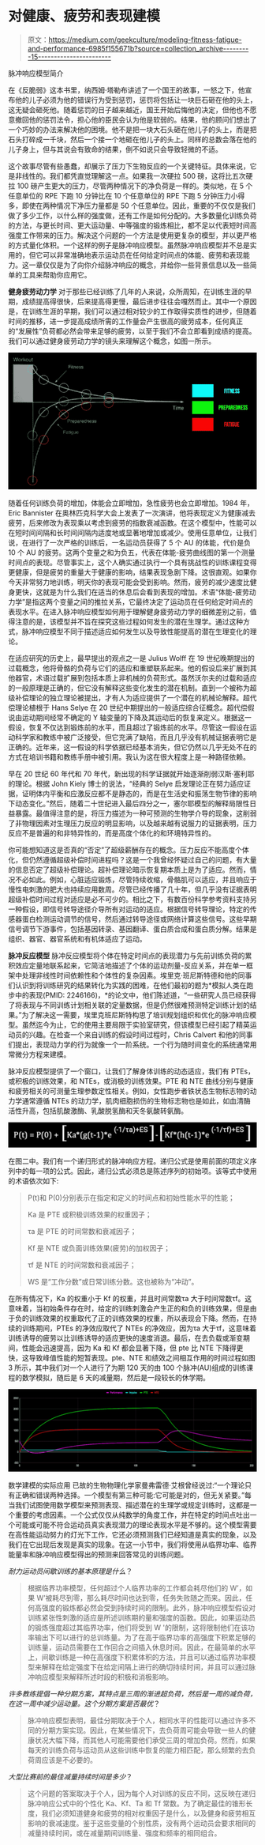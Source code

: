 # 对健康、疲劳和表现建模

> 原文：<https://medium.com/geekculture/modeling-fitness-fatigue-and-performance-6985f155671b?source=collection_archive---------15----------------------->

脉冲响应模型简介

在《反脆弱》这本书里，纳西姆·塔勒布讲述了一个国王的故事，一怒之下，他宣布他的儿子必须为他的错误行为受到惩罚，惩罚将包括让一块巨石砸在他的头上，这无疑会砸死他。随着惩罚的日子越来越近，国王开始后悔他的决定，但他也不愿意撤回他的惩罚法令，担心他的臣民会认为他是软弱的。结果，他的顾问们想出了一个巧妙的办法来解决他的困境。他不是把一块大石头砸在他儿子的头上，而是把石头打碎成一千块，然后一个接一个地砸在他儿子的头上。同样的总数会落在他的儿子身上，但与其说会有致命的结果，倒不如说只会导致轻微的不适。

这个故事尽管有些愚蠢，却展示了压力下生物反应的一个关键特征。具体来说，它是非线性的。我们都凭直觉理解这一点。如果我一次硬拉 500 磅，这将比五次硬拉 100 磅产生更大的压力，尽管两种情况下的净负荷是一样的。类似地，在 5 个任意单位的 RPE 下跑 10 分钟比在 10 个任意单位的 RPE 下跑 5 分钟压力小得多，即使在两种情况下净压力量都是 50 个任意单位。因此，重要的不仅仅是我们做了多少工作，以什么样的强度做，还有工作是如何分配的。大多数量化训练负荷的方法，与更长时间、更大运动量、中等强度的锻炼相比，都不足以代表短时间高强度工作带来的压力。解决这个问题的一个方法是使用更复杂的模型，并以更严格的方式量化体积。一个这样的例子是脉冲响应模型。虽然脉冲响应模型并不总是实用的，但它可以非常准确地表示运动员在任何给定时间点的体能、疲劳和表现能力。这一章仅仅是为了向你介绍脉冲响应的概念，并给你一些背景信息以及一些简单的工具来帮助你应用它。

**健身疲劳动力学** 对于那些已经训练了几年的人来说，众所周知，在训练生涯的早期，成绩提高得很快，后来提高得更慢，最后进步往往会嘎然而止。其中一个原因是，在训练生涯的早期，我们可以通过相对较少的工作取得实质性的进步，但随着时间的推移，进一步提高成绩所需的工作量会产生很高的疲劳成本，任何真正的“发展性”负荷都必然会带来足够的疲劳，以至于我们不会立即看到成绩的提高。我们可以通过健身疲劳动力学的镜头来理解这个概念，如图一所示。

![](img/5317a6a55cb44dcec5aba9d48118350c.png)

随着任何训练负荷的增加，体能会立即增加，急性疲劳也会立即增加。1984 年，Eric Bannister 在奥林匹克科学大会上发表了一次演讲，他将表现定义为健康减去疲劳，后来修改为表现乘以考虑到疲劳的指数衰减函数。在这个模型中，性能可以在短时间间隔和长时间间隔内适度地或显著地增加或减少。使用任意单位，让我们说，在进行了一次严格的训练后，一名运动员获得了 5 个 AU 的体能，代价是负 10 个 AU 的疲劳。这两个变量之和为负五，代表在体能-疲劳曲线图的第一个测量时间点的表现。尽管事实上，这个人确实通过执行一个具有挑战性的训练课程变得更健康，但是疲劳的重量大于健康的影响，结果表现急剧下降。这很直观。如果你今天非常努力地训练，明天你的表现可能会受到影响。然而，疲劳的减少速度比健身更快，这就是为什么我们在适当的休息后会看到表现的增加。术语“体能-疲劳动力学”是指这两个变量之间的推拉关系，它最终决定了运动员在任何给定时间点的表现水平。在进入脉冲响应模型如何用于理解健身疲劳动力学的细微差别之前，值得注意的是，该模型并不旨在探究这些过程如何发生的潜在生理学。通过这种方式，脉冲响应模型不同于描述适应如何发生以及导致性能提高的潜在生理变化的理论。

在适应研究的历史上，最早提出的观点之一是 Julius Wolff 在 19 世纪晚期提出的过载概念，他将骨骼的负荷与它们的适应和重塑联系起来。他的假设后来扩展到其他器官，术语过载扩展到包括本质上非机械的负荷形式。虽然沃尔夫的过载和适应的一般原理是正确的，但它没有解释这些变化发生的潜在机制。直到一个被称为超级补偿理论的独立理论被提出，才有人为适应提供了一个潜在的机械论解释。超代偿理论植根于 Hans Selye 在 20 世纪中期提出的一般适应综合征概念。超代偿假说由运动期间经常不确定的 Y 轴变量的下降及其运动后的恢复来定义。根据这一假设，恢复不仅达到锻炼前的水平，而且超过了锻炼前的水平。尽管这一假设在运动科学家和教练中被广泛接受，但它充满了缺陷，而且几乎没有机械证据表明它是正确的。近年来，这一假设的科学依据已经基本消失，但它仍然以几乎无处不在的方式在培训书籍和教练手册中被引用。我认为这在很大程度上是一种路径依赖。

早在 20 世纪 60 年代和 70 年代，新出现的科学证据就开始逐渐削弱汉斯·塞利耶的理论。根据 John Kiely 博士的说法，“经典的 Selye 启发理论正在努力适应证据，证明体内平衡和应激反应都不是静态的，而是在生活史和振荡生物节律的影响下动态变化。”然后，随着二十世纪进入最后四分之一，塞尔耶模型的解释局限性日益暴露。最值得注意的是，将压力描述为一种可预测的生物学介导的现象，这削弱了非物理因素对生理压力反应的明显影响，以及越来越有说服力的证据表明，压力反应不是普遍的和非特异性的，而是高度个体化的和环境特异性的。

你可能想知道这是否真的“否定”了超级薪酬存在的概念。压力反应不能高度个体化，但仍然遵循超级补偿时间进程吗？这是一个我曾经怀疑过自己的问题，有大量的信息否定了超级补偿理论。超补偿理论暗示恢复期本质上是为了适应。然而，情况不必如此。例如，心脏适应锻炼，尽管持续收缩，骨骼肌可以适应，并且响应于慢性电刺激的肥大也持续应用数周。尽管已经传播了几十年，但几乎没有证据表明超级补偿时间过程对适应是必不可少的。相比之下，有数百份科学参考资料支持另一种假设，即信号转导途径介导所有对运动的适应。根据信号转导理论，特定的传感器蛋白检测运动调节的信号，然后通过转导途径或网络计算这些信号。这些早期信号调节下游事件，包括基因转录、基因翻译、蛋白质合成和蛋白质分解。结果是组织、器官、器官系统和有机体适应了运动。

**脉冲反应模型**
脉冲反应模型将个体在特定时间点的表现潜力与先前训练负荷的累积效应定量地联系起来，它简洁地描述了个体的运动剂量-反应关系，并在单一框架中处理非线性时间依赖性和个体性的复杂因素。埃里克·班尼斯特德和他的同事们认识到将训练研究的结果转化为实践的困难，在他们最初的题为*模拟人类在跑步中的表现(PMID: 2246166)，*的论文中，他们陈述道，“一些研究人员已经获得了将表现与不同训练计划相关联的定量数据，但是仍然很难预测特定训练计划的结果。”为了解决这一需要，埃里克班尼斯特构思了培训规划组织和优化的脉冲响应模型。虽然迄今为止，它的使用主要局限于实验室研究，但该模型已经引起了精英运动员的兴趣。在检查一个来自训练的假设时间过程时，Chris Calvert 和他的同事们提出，表现动力学的行为就像一个一阶系统。一个行为随时间变化的系统通常用常微分方程来建模。

脉冲反应模型提供了一个窗口，让我们了解身体训练的动态适应，我们有 PTEs，或积极的训练效果，和 NTEs，或消极的训练效果。PTE 和 NTE 曲线分别与健康和疲劳相关的可测量生理参数定性相关。例如，女性跑步者铁状态生物标志物的动力学通常遵循 NTEs 的动力学，肌肉细胞损伤的生物标志物也是如此，如血清酶活性升高，包括肌酸激酶、乳酸脱氢酶和天冬氨酸转氨酶。

![](img/24dbacf8a143259254ea20d8d9d50a81.png)

在图二中。我们有一个递归形式的脉冲响应方程。递归公式是使用前面的项定义序列中的每一项的公式。因此，递归公式必须总是陈述序列的初始项。该等式中使用的术语依次如下:

> P(t)和 P(0)分别表示在指定和定义的时间点和初始性能水平的性能；
> 
> Ka 是 PTE 或积极训练效果的权重因子；
> 
> τa 是 PTE 的时间常数和衰减因子；
> 
> Kf 是 NTE 或负面训练效果(疲劳)的加权因子；
> 
> τf 是 NTE 的时间常数和衰减因子；
> 
> WS 是“工作分数”或日常训练分数。这也被称为“冲动”。

在所有情况下，Ka 的权重小于 Kf 的权重，并且时间常数τa 大于时间常数τf。这意味着，当初始条件存在时，给定的训练刺激会产生正的和负的训练效果，但是由于负的训练效果的权重取代了正的训练效果的权重，所以表现会下降。然而，在持续的训练期间，PTEs 的净效应取代了 NTEs 的净效应，因为τa 大于τf，这意味着训练诱导的疲劳以比训练诱导的适应更快的速度消退。最后，在去负载或渐变期间，性能会迅速提高，因为 Ka 和 Kf 都会显著下降，但 pte 比 NTE 下降得更快，这导致峰值性能的短暂表现。pte、NTE 和绩效之间相互作用的时间过程如图 3 所示，其中我们对一个人进行了为期 120 天的由 100 个脉冲(AU)组成的训练课程的数学模拟，随后是 6 天的减量期，然后是一段较长的休学期。

![](img/1287f027000bac16e5130e0ed4d9a8d8.png)

数学建模的实际应用
已故的生物物理化学家曼弗雷德·艾根曾经说过:“一个理论只有正确和错误两种选择。一个模型有第三种可能:它可能是对的，但无关紧要。”每当我们试图使用数学模型来预测表现、描述潜在的生理学或规定训练时，这都是一个重要的考虑因素。一个公式仅仅从纯数学的角度工作，并在特定的时间点吐出一个可能或可能不符合运动员真实表现潜力的理论表现水平是不够的。这个模型需要在高性能运动努力的灯光下工作，它还必须预测我们已经知道是真实的现象，以及我们在它出现后发现是真实的现象。在这一小节中，我们将使用从临界功率、临界能量率和脉冲响应模型得出的预测来回答常见的训练问题。

*耐力运动员间歇训练的基本原理是什么*？

> 根据临界功率模型，任何超过个人临界功率的工作都会耗尽他们的 W’，如果 W’被耗尽到零，那么耗尽时间也达到零，任务失败随之而来。因此，任何高强度的锻炼都必然会受到持续时间的限制。此外，脉冲响应模型假设对训练紧张性刺激的适应是所述训练期的量和强度的函数。因此，如果运动员的锻炼强度超过其临界功率，他们将受到 W '的限制，这将限制他们在该功率输出下可以进行的总训练量。为了在高于临界功率的高强度下积累足够的训练量，运动员需要在工作回合之间插入休息时间。因此，在最简单的水平上，间歇训练是一种在高强度下积累体积的方法，并且可以通过临界功率模型来解释在给定强度下在给定间隔上进行的确切持续时间，并且可以通过脉冲响应模型来解释所述时段的积极和消极影响。

*许多教练提倡一种分期方案，其特点是三周的渐进超负荷，然后是一周的减负荷，在这一周中减少运动量。这个分期方案是否最优*？

> 脉冲响应模型表明，最佳分期取决于个人，相同水平的性能可以通过许多不同的分期方案实现。因此，在某些情况下，去负荷周可能会导致一些人的健康状况大幅下降，而其他人可能需要他们承受三周的增加负荷。然而，如果每天的训练负荷与运动员从这些训练中恢复的能力相匹配，那么频繁的去负荷周应该是不必要的。

*大型比赛前的最佳减量持续时间是多少*？

> 这个问题的答案取决于个人，因为每个人对训练的反应不同，这反映在递归脉冲响应公式中的个性化 Ka、Kf、Ta 和 Tf 常数。为了确定最佳的锥形长度，我们必须知道健身和疲劳的相对权重因子是什么，以及健身和疲劳相互影响的衰减速度。鉴于这些变量的个别性质，没有两个运动员会要求相同的减量持续时间，或在减量期间训练量、强度和频率的相同组合。
